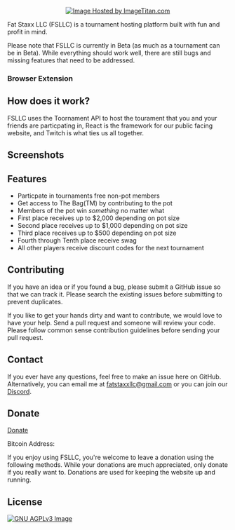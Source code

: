 <p align="center">
 <a href="http://img4.imagetitan.com/img.php?image=23_logo_1.png" target="_blank"><img src="http://img4.imagetitan.com/img4/small/23/23_logo_1.png" align="center" alt="Image Hosted by ImageTitan.com"></a>
</p>

Fat Staxx LLC (FSLLC) is a tournament hosting platform built with fun and profit in mind.

Please note that FSLLC is currently in Beta (as much as a tournament can be in Beta). While everything should work well, there are still bugs and missing features that need to be
addressed.

### Browser Extension



## How does it work?
FSLLC uses the Toornament API to host the tourament that you and your friends are particpating in, React is the framework for our public facing website, and Twitch is what ties us all together.

## Screenshots


## Features
* Particpate in tournaments free non-pot members
* Get access to The Bag(TM) by contributing to the pot 
* Members of the pot win *something* no matter what
* First place receives up to $2,000 depending on pot size
* Second place receives up to $1,000 depending on pot size
* Third place receives up to $500 depending on pot size
* Fourth through Tenth place receive swag
* All other players receive discount codes for the next tournament

## Contributing
If you have an idea or if you found a bug, please submit a GitHub issue so that
we can track it.  Please search the existing issues before submitting to
prevent duplicates.

If you like to get your hands dirty and want to contribute, we would love to
have your help.  Send a pull request and someone will review your code. Please
follow common sense contribution guidelines
before sending your pull request.

## Contact

If you ever have any questions, feel free to make an issue here on GitHub.  Alternatively, you can email me at fatstaxxllc@gmail.com or you can join our [Discord](placeholder).

## Donate

[Donate](placeholder)

Bitcoin Address: 

If you enjoy using FSLLC, you're welcome to leave a donation using the following methods.  While your donations are much appreciated, only donate if you really want to.  Donations are used for keeping the website up and running.

## License
[![GNU AGPLv3 Image](https://www.gnu.org/graphics/agplv3-155x51.png)](https://www.gnu.org/licenses/agpl-3.0.html)
